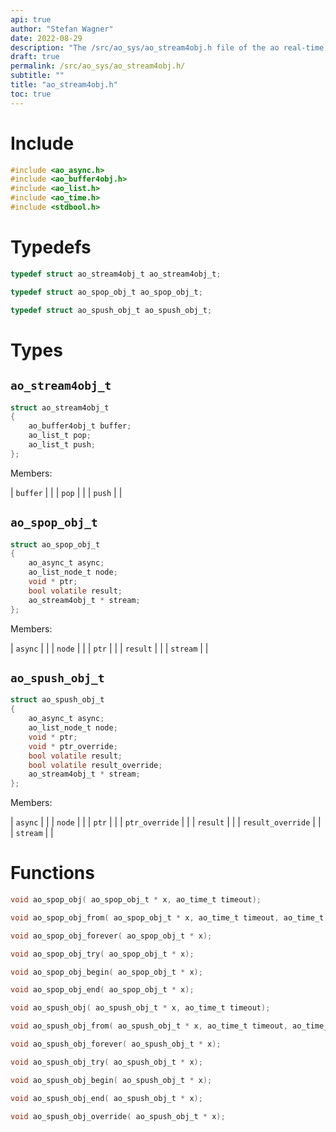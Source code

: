 ```yaml
---
api: true
author: "Stefan Wagner"
date: 2022-08-29
description: "The /src/ao_sys/ao_stream4obj.h file of the ao real-time operating system."
draft: true
permalink: /src/ao_sys/ao_stream4obj.h/
subtitle: ""
title: "ao_stream4obj.h"
toc: true
---
```


# Include

```c
#include <ao_async.h>
#include <ao_buffer4obj.h>
#include <ao_list.h>
#include <ao_time.h>
#include <stdbool.h>
```

# Typedefs

```c
typedef struct ao_stream4obj_t ao_stream4obj_t;
```

```c
typedef struct ao_spop_obj_t ao_spop_obj_t;
```

```c
typedef struct ao_spush_obj_t ao_spush_obj_t;
```

# Types

## `ao_stream4obj_t`

```c
struct ao_stream4obj_t
{
    ao_buffer4obj_t buffer;
    ao_list_t pop;
    ao_list_t push;
};
```

Members:

| `buffer` | |
| `pop` | |
| `push` | |

## `ao_spop_obj_t`

```c
struct ao_spop_obj_t
{
    ao_async_t async;
    ao_list_node_t node;
    void * ptr;
    bool volatile result;
    ao_stream4obj_t * stream;
};
```

Members:

| `async` | |
| `node` | |
| `ptr` | |
| `result` | |
| `stream` | |

## `ao_spush_obj_t`

```c
struct ao_spush_obj_t
{
    ao_async_t async;
    ao_list_node_t node;
    void * ptr;
    void * ptr_override;
    bool volatile result;
    bool volatile result_override;
    ao_stream4obj_t * stream;
};
```

Members:

| `async` | |
| `node` | |
| `ptr` | |
| `ptr_override` | |
| `result` | |
| `result_override` | |
| `stream` | |

# Functions

```c
void ao_spop_obj( ao_spop_obj_t * x, ao_time_t timeout);
```

```c
void ao_spop_obj_from( ao_spop_obj_t * x, ao_time_t timeout, ao_time_t beginning);
```

```c
void ao_spop_obj_forever( ao_spop_obj_t * x);
```

```c
void ao_spop_obj_try( ao_spop_obj_t * x);
```

```c
void ao_spop_obj_begin( ao_spop_obj_t * x);
```

```c
void ao_spop_obj_end( ao_spop_obj_t * x);
```

```c
void ao_spush_obj( ao_spush_obj_t * x, ao_time_t timeout);
```

```c
void ao_spush_obj_from( ao_spush_obj_t * x, ao_time_t timeout, ao_time_t beginning);
```

```c
void ao_spush_obj_forever( ao_spush_obj_t * x);
```

```c
void ao_spush_obj_try( ao_spush_obj_t * x);
```

```c
void ao_spush_obj_begin( ao_spush_obj_t * x);
```

```c
void ao_spush_obj_end( ao_spush_obj_t * x);
```

```c
void ao_spush_obj_override( ao_spush_obj_t * x);
```

